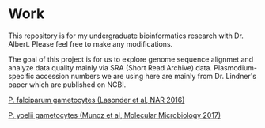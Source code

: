 # Work

This repository is for my undergraduate bioinformatics research with Dr. Albert. Please feel free to make any modifications. 

The goal of this project is for us to explore genome sequence alignmet and analyze data quality mainly via SRA (Short Read Archive) data. 
Plasmodium-specific accession numbers we are using here are mainly from Dr. Lindner's paper which are published on NCBI.

[P. falciparum and P. yoelii Sporozoites (our most recent paper, Nat Communications, 2019)]:(https://www.ncbi.nlm.nih.gov/geo/query/acc.cgi?acc=GSE113582)

[P. falciparum gametocytes (Lasonder et al, NAR 2016)](https://www.ncbi.nlm.nih.gov/sra/SRX1470909%5baccn%5d)

[P. yoelii gametocytes (Munoz et al, Molecular Microbiology 2017)](https://www.ncbi.nlm.nih.gov/sra/SRX1798482%5baccn%5d)
